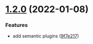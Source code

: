 # [1.2.0](https://github.com/nextwebb/semantic-versioning/compare/v1.1.0...v1.2.0) (2022-01-08)


### Features

* add semantic plugins ([9f7e217](https://github.com/nextwebb/semantic-versioning/commit/9f7e217cf2c0a599a37aea691681ed972a3a05f0))
